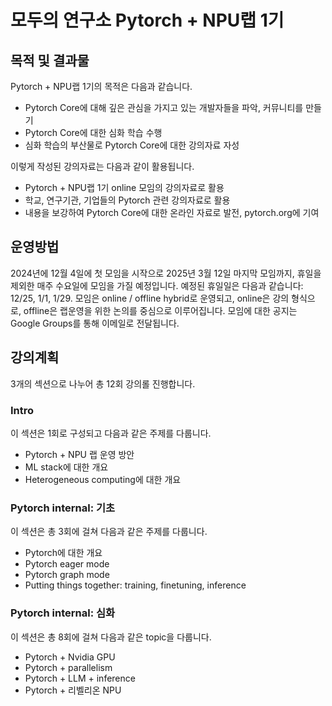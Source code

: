 # 모두의 연구소 Pytorch + NPU랩 1기
## 목적 및 결과물
Pytorch + NPU랩 1기의 목적은 다음과 같습니다.

- Pytorch Core에 대해 깊은 관심을 가지고 있는 개발자들을 파악, 커뮤니티를 만들기
- Pytorch Core에 대한 심화 학습 수행
- 심화 학습의 부산물로 Pytorch Core에 대한 강의자료 자성

이렇게 작성된 강의자료는 다음과 같이 활용됩니다.

- Pytorch + NPU랩 1기 online 모임의 강의자료로 활용
- 학교, 연구기관, 기업들의 Pytorch 관련 강의자료로 활용
- 내용을 보강하여 Pytorch Core에 대한 온라인 자료로 발전, pytorch.org에 기여

## 운영방법

2024년에 12월 4일에 첫 모임을 시작으로 2025년 3월 12일 마지막 모임까지, 휴일을 제외한 매주 수요일에 모임을 가질 예정입니다. 예정된 휴일일은 다음과 같습니다: 12/25, 1/1, 1/29. 모임은 online / offline hybrid로 운영되고, online은 강의 형식으로, offline은 랩운영을 위한 논의를 중심으로 이루어집니다. 모임에 대한 공지는 Google Groups를 통해 이메일로 전달됩니다.

## 강의계획
3개의 섹션으로 나누어 총 12회 강의롤 진행합니다.

### Intro
이 섹션은 1회로 구성되고 다음과 같은 주제를 다룹니다.

- Pytorch + NPU 랩 운영 방안
- ML stack에 대한 개요
- Heterogeneous computing에 대한 개요

### Pytorch internal: 기초
이 섹션은 총 3회에 걸쳐 다음과 같은 주제를 다룹니다.

- Pytorch에 대한 개요
- Pytorch eager mode
- Pytorch graph mode
- Putting things together: training, finetuning, inference

### Pytorch internal: 심화
이 섹션은 총 8회에 걸쳐 다음과 같은 topic을 다룹니다.

- Pytorch + Nvidia GPU
- Pytorch + parallelism
- Pytorch + LLM + inference
- Pytorch + 리벨리온 NPU
